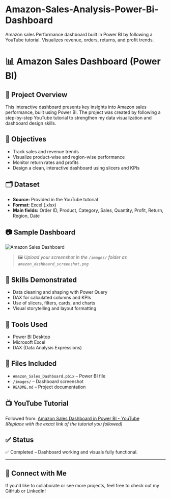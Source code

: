 # Amazon-Sales-Analysis-Power-Bi-Dashboard
Amazon sales Performance dashboard built in Power BI by following a YouTube tutorial. Visualizes revenue, orders, returns, and profit trends.
# 📊 Amazon Sales Dashboard (Power BI)

## 📝 Project Overview
This interactive dashboard presents key insights into Amazon sales performance, built using Power BI. The project was created by following a step-by-step YouTube tutorial to strengthen my data visualization and dashboard design skills.

## 🎯 Objectives
- Track sales and revenue trends
- Visualize product-wise and region-wise performance
- Monitor return rates and profits
- Design a clean, interactive dashboard using slicers and KPIs

## 🗂️ Dataset
- **Source:** Provided in the YouTube tutorial
- **Format:** Excel (.xlsx)
- **Main fields:** Order ID, Product, Category, Sales, Quantity, Profit, Return, Region, Date

## 📷 Sample Dashboard
![Amazon Sales Dashboard](images/amazon_dashboard_screenshot.png)

> 🖼️ *Upload your screenshot in the `/images/` folder as `amazon_dashboard_screenshot.png`*

## 🧠 Skills Demonstrated
- Data cleaning and shaping with Power Query
- DAX for calculated columns and KPIs
- Use of slicers, filters, cards, and charts
- Visual storytelling and layout formatting

## 🧰 Tools Used
- Power BI Desktop
- Microsoft Excel
- DAX (Data Analysis Expressions)

## 📂 Files Included
- `Amazon_Sales_Dashboard.pbix` – Power BI file
- `/images/` – Dashboard screenshot
- `README.md` – Project documentation

## 📺 YouTube Tutorial
Followed from: [Amazon Sales Dashboard in Power BI - YouTube](https://www.youtube.com/...)  
*(Replace with the exact link of the tutorial you followed)*

## ✅ Status
✅ Completed – Dashboard working and visuals fully functional.

---

## 🙌 Connect with Me
If you'd like to collaborate or see more projects, feel free to check out my GitHub or LinkedIn!


